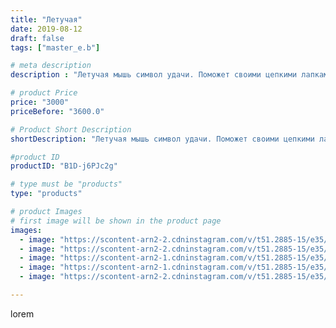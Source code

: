 ```yaml
---
title: "Летучая"
date: 2019-08-12
draft: false
tags: ["master_e.b"]

# meta description
description : "Летучая мышь символ удачи. Поможет своими цепкими лапками долго держать удачу и благополучие, возле своего хозяина."

# product Price
price: "3000"
priceBefore: "3600.0"

# Product Short Description
shortDescription: "Летучая мышь символ удачи. Поможет своими цепкими лапками долго держать удачу и благополучие, возле своего хозяина."

#product ID
productID: "B1D-j6PJc2g"

# type must be "products"
type: "products"

# product Images
# first image will be shown in the product page
images:
  - image: "https://scontent-arn2-2.cdninstagram.com/v/t51.2885-15/e35/66650829_223968698576000_3539539192875270761_n.jpg?_nc_ht=scontent-arn2-2.cdninstagram.com&_nc_cat=108&_nc_ohc=JcnRiF8hVFgAX8BwNE3&se=7&tp=1&oh=370b0b9924cfa15e434e4dc2be1bf4ab&oe=605E3928&ig_cache_key=MjEwODgwNDE5NDQxODA1MjQ0OA%3D%3D.2"
  - image: "https://scontent-arn2-2.cdninstagram.com/v/t51.2885-15/e35/66309157_2328356557481621_5815538923619280674_n.jpg?_nc_ht=scontent-arn2-2.cdninstagram.com&_nc_cat=105&_nc_ohc=DiaJCHpgoqwAX85azCQ&se=7&tp=1&oh=56e9fadad3eb2a638b902f2fbf5c064f&oe=605FE8F7&ig_cache_key=MjEwODgwNDE5NDQwOTc0NzY0NQ%3D%3D.2"
  - image: "https://scontent-arn2-1.cdninstagram.com/v/t51.2885-15/e35/66434773_165707661258436_2630070788214146091_n.jpg?_nc_ht=scontent-arn2-1.cdninstagram.com&_nc_cat=104&_nc_ohc=c7qaUeisE_IAX9SBOU1&se=7&tp=1&oh=5c5c03c00e928b8933133fb7a3bdd5a9&oe=605F6A6C&ig_cache_key=MjEwODgwNDE5NDM5Mjk2MTkyMw%3D%3D.2"
  - image: "https://scontent-arn2-1.cdninstagram.com/v/t51.2885-15/e35/67298379_186851698999343_3350443455070825700_n.jpg?_nc_ht=scontent-arn2-1.cdninstagram.com&_nc_cat=111&_nc_ohc=EV2UZQ8L_Y8AX8NmcWq&se=7&tp=1&oh=fcbd648d4a33820e2056480b44a1fe53&oe=605FE57D&ig_cache_key=MjEwODgwNDE5NDQwOTgwNTA1MA%3D%3D.2"
  - image: "https://scontent-arn2-2.cdninstagram.com/v/t51.2885-15/e35/69237976_397113787609112_1784066968788876228_n.jpg?_nc_ht=scontent-arn2-2.cdninstagram.com&_nc_cat=108&_nc_ohc=U9FArRnKnscAX8DMEN2&se=7&tp=1&oh=43b61563cab5e71f8a44092c8b5bb87e&oe=605EE40C&ig_cache_key=MjEwODgwNDE5NDM5MzAyNzMxNQ%3D%3D.2"

---
```

lorem
